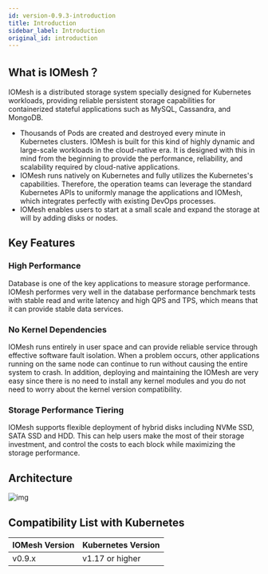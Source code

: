 ```yaml
---
id: version-0.9.3-introduction
title: Introduction
sidebar_label: Introduction
original_id: introduction
---
```


## What is IOMesh？

IOMesh is a distributed storage system specially designed for Kubernetes workloads, providing reliable persistent storage capabilities for containerized stateful applications such as MySQL, Cassandra, and MongoDB.

- Thousands of Pods are created and destroyed every minute in Kubernetes clusters. IOMesh is built for this kind of highly dynamic and large-scale workloads in the cloud-native era. It is designed with this in mind from the beginning to provide the performance, reliability, and scalability required by cloud-native applications.
- IOMesh runs natively on Kubernetes and fully utilizes the Kubernetes's capabilities. Therefore, the operation teams can leverage the standard Kubernetes APIs to uniformly manage the applications and IOMesh, which integrates perfectly with existing DevOps processes.
- IOMesh enables users to start at a small scale and expand the storage at will by adding disks or nodes.

## Key Features

### High Performance
   Database is one of the key applications to measure storage performance. IOMesh performes very well in the database performance benchmark tests with stable read and write latency and high QPS and TPS, which means that it can provide stable data services.
### No Kernel Dependencies
   IOMesh runs entirely in user space and can provide reliable service through effective software fault isolation. When a problem occurs, other applications running on the same node can continue to run without causing the entire system to crash. In addition, deploying and maintaining the IOMesh are very easy since there is no need to install any kernel modules and you do not need to worry about the kernel version compatibility.
### Storage Performance Tiering
   IOMesh supports flexible deployment of hybrid disks including NVMe SSD, SATA SSD and HDD. This can help users make the most of their storage investment, and control the costs to each block while maximizing the storage performance.

## Architecture

![img](https://lh3.googleusercontent.com/4Yssin2b7eH5xylvgJ5Do0khj8Dlfv_cG8F-sHrJ7ztah5ixKleRvL_uX_b8maQ1w72lPoallwviBzvCMVgQUFrV6y2yFWNmXk4wQNAMNfaLMMeRQ9cIWznvF-gZeOeP4SnGUOsF)

## Compatibility List with Kubernetes

| IOMesh Version | Kubernetes Version |
| -------------- | ------------------ |
| v0.9.x         | v1.17 or higher    |
